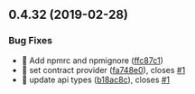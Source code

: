 <a name="0.4.32"></a>
## 0.4.32 (2019-02-28)


### Bug Fixes

* 🐛 Add npmrc and npmignore ([ffc87c1](https://github.com/caiqingfeng/dipperin.js/commit/ffc87c1))
* 🐛 set contract provider ([fa748e0](https://github.com/caiqingfeng/dipperin.js/commit/fa748e0)), closes [#1](https://github.com/caiqingfeng/dipperin.js/issues/1)
* 🐛 update api types ([b18ac8c](https://github.com/caiqingfeng/dipperin.js/commit/b18ac8c)), closes [#1](https://github.com/caiqingfeng/dipperin.js/issues/1)



